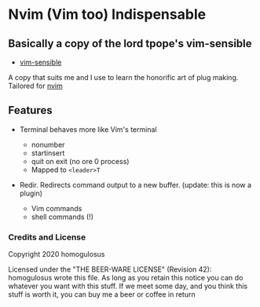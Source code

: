 # Nvim (Vim too) Indispensable

## Basically a copy of the lord tpope's vim-sensible

* [vim-sensible][1]

A copy that suits me and I use to learn the honorific art of plug making.
Tailored for [nvim][2]

## Features

* Terminal behaves more like Vim's terminal
  * nonumber
  * startinsert
  * quit on exit (no ore 0 process)
  * Mapped to `<leader>T`

* Redir. Redirects command output to a new buffer. (update: this is now a plugin)
  * Vim commands
  * shell commands (!)

### Credits and License

Copyright 2020 homogulosus

Licensed under the "THE BEER-WARE LICENSE" (Revision 42):
homogulosus wrote this file. As long as you retain this notice you
can do whatever you want with this stuff. If we meet some day, and you think
this stuff is worth it, you can buy me a beer or coffee in return

[1]: https://github.com/tpope/vim-sensible
[2]: https://github.com/neovim/neovim
